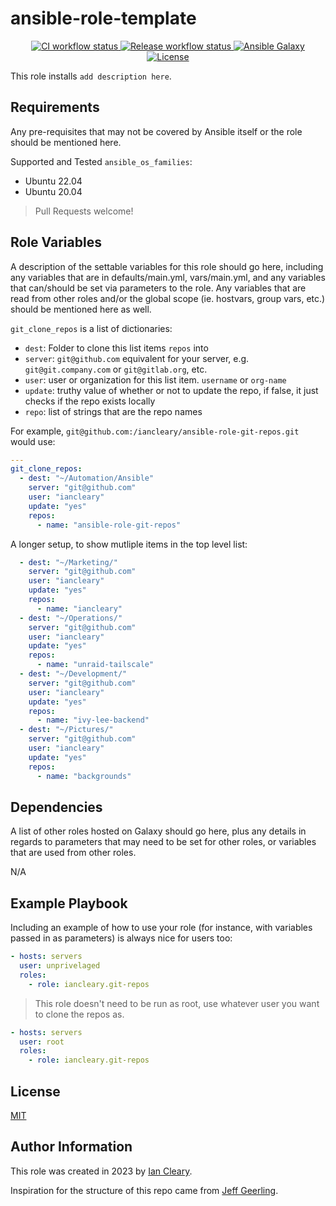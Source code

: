 ansible-role-template
=========

<p align="center">

<a href="https://github.com/iancleary/ansible-role-template/actions?query=workflow%3Aci" target="_blank">
    <img src="https://github.com/iancleary/ansible-role-template/workflows/CI/badge.svg" alt="CI workflow status">
</a>

<a href="https://github.com/iancleary/ansible-role-template/actions?query=workflow%3Arelease" target="_blank">
    <img src="https://github.com/iancleary/ansible-role-template/workflows/Release/badge.svg" alt="Release workflow status">
</a>
<a href="https://galaxy.ansible.com/iancleary/template" target="_blank">
    <img src="https://img.shields.io/badge/ansible--galaxy-iancleary.template-blue.svg" alt="Ansible Galaxy">
</a>
<a href="https://raw.githubusercontent.com/iancleary/ansible-role-template/main/LICENSE" target="_blank">
    <img src="https://img.shields.io/badge/license-MIT-blue.svg" alt="License">
</a>
</p>

This role installs `add description here`.

Requirements
------------

Any pre-requisites that may not be covered by Ansible itself or the role should be mentioned here.

Supported and Tested `ansible_os_families`:

* Ubuntu 22.04
* Ubuntu 20.04

> Pull Requests welcome!

Role Variables
--------------

A description of the settable variables for this role should go here, including any variables that are in defaults/main.yml, vars/main.yml, and any variables that can/should be set via parameters to the role. Any variables that are read from other roles and/or the global scope (ie. hostvars, group vars, etc.) should be mentioned here as well.

`git_clone_repos` is a list of dictionaries:

* `dest`: Folder to clone this list items `repos` into
* `server`: `git@github.com` equivalent for your server, e.g. `git@git.company.com` or `git@gitlab.org`, etc.
* `user`: user or organization for this list item.  `username` or `org-name`
* `update`: truthy value of whether or not to update the repo, if false, it just checks if the repo exists locally
* `repo`: list of strings that are the repo names

For example, `git@github.com:/iancleary/ansible-role-git-repos.git` would use:

```yaml
---
git_clone_repos:
  - dest: "~/Automation/Ansible"
    server: "git@github.com"
    user: "iancleary"
    update: "yes"
    repos:
      - name: "ansible-role-git-repos"
```

A longer setup, to show mutliple items in the top level list:

```yaml
  - dest: "~/Marketing/"
    server: "git@github.com"
    user: "iancleary"
    update: "yes"
    repos:
      - name: "iancleary"
  - dest: "~/Operations/"
    server: "git@github.com"
    user: "iancleary"
    update: "yes"
    repos:
      - name: "unraid-tailscale"
  - dest: "~/Development/"
    server: "git@github.com"
    user: "iancleary"
    update: "yes"
    repos:
      - name: "ivy-lee-backend"
  - dest: "~/Pictures/"
    server: "git@github.com"
    user: "iancleary"
    update: "yes"
    repos:
      - name: "backgrounds"
```


Dependencies
------------

A list of other roles hosted on Galaxy should go here, plus any details in regards to parameters that may need to be set for other roles, or variables that are used from other roles.

N/A

Example Playbook
----------------

Including an example of how to use your role (for instance, with variables passed in as parameters) is always nice for users too:

```yaml
- hosts: servers
  user: unprivelaged
  roles:
    - role: iancleary.git-repos
```

> This role doesn't need to be run as root, use whatever user you want to clone the repos as.

```yaml
- hosts: servers
  user: root
  roles:
    - role: iancleary.git-repos
```

License
-------

[MIT](LICENSE)

Author Information
------------------

This role was created in 2023 by [Ian Cleary](https://iancleary.me).

Inspiration for the structure of this repo came from [Jeff Geerling](https://github.com/geerlingguy/ansible-role-nginx).
